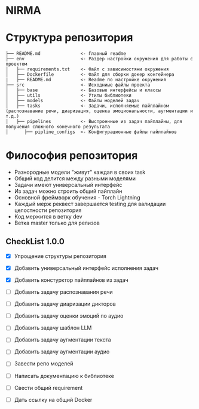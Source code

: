 # NIRMA

# Структура репозитория

```
├── README.md               <- Главный readme
├── env                     <- Раздер настройки окружения для работы с проектом
│   ├── requirements.txt    <- Файл с зависимостями окружения
│   ├── Dockerfile          <- Файл для сборки докер контейнера
|   ├── README.md           <- Readme по настройке окружения
├── src                     <- Исходниые файлы проекта
│   ├── base                <- Базовые интерфейсы и классы
│   ├── utils               <- Утилы библиотеки
│   ├── models              <- Файлы моделей задач
│   ├── tasks               <- Задачи, исполняемые пайплайном (распознавание речи, диаризация, оценка эмоциональности, аугментации и т.д.)
│   ├── pipelines           <- Выстроенные из задач пайплайны, для получения сложного конечного результата
│      ├── pipline_configs  <- Конфигурационные файлы пайлпайнов
```
# Философия репозитория
- Разнородные модели "живут" каждая в своих task
- Общий код делится между разными моделями
- Задачи имеют универсальный интерфейс
- Из задач можно строить общий пайплайн
- Основной фреймворк обучения - Torch Lightning
- Каждый мерж реквест завершается testing для валидации целостности репозитория
- Код мержится в ветку dev
- Ветка master только для релизов


## CheckList 1.0.0
- [x] Упрощение структуры репозитория
- [x] Добавить универсальный интерфейс исполнения задач
- [x] Добавить констурктор пайплайнов из задач
- [ ] Добавить задачу распознавания речи
- [ ] Добавить задачу диаризации дикторов
- [ ] Добавить задачу оценки эмоций по аудио
- [ ] Добавить задачу шаблон LLM 
- [ ] Добавить задачу аугментации текста
- [ ] Добавить задачу аугментации аудио
- [ ] Завести репо моделей
- [ ] Написать документацию к библиотеке
- [ ] Свести общий requirement
- [ ] Дать ссылку на общий Docker



